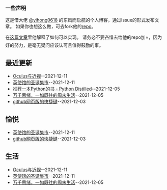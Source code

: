 ### 一些声明

这是借大佬 [@yihong0618](https://github.com/yihong0618) 的东风而启航的个人博客，通过Issue的形式发布文章。
如果你也想这么做，可去fork他的[repo](https://github.com/yihong0618/gitblog)。

在[这篇文章](https://github.com/yihong0618/gitblog/issues/177)里他解释了如何可以实现。
请务必不要吝惜去给他的repo加⭐，因为好的努力，是毫无疑问应该认可且值得鼓励的事。
## 最近更新
- [Oculus与近视](https://github.com/gnimg/gitblog/issues/7)--2021-12-11
- [英使馆的圣诞集市](https://github.com/gnimg/gitblog/issues/6)--2021-12-11
- [推荐一本Python的书 - Python Distilled](https://github.com/gnimg/gitblog/issues/5)--2021-12-05
- [万千思绪，一如既往的周末生活](https://github.com/gnimg/gitblog/issues/4)--2021-12-05
- [github网页版的快捷键](https://github.com/gnimg/gitblog/issues/3)--2021-12-03
## 愉悦
- [英使馆的圣诞集市](https://github.com/gnimg/gitblog/issues/6)--2021-12-11
- [github网页版的快捷键](https://github.com/gnimg/gitblog/issues/3)--2021-12-03
## 生活
- [Oculus与近视](https://github.com/gnimg/gitblog/issues/7)--2021-12-11
- [英使馆的圣诞集市](https://github.com/gnimg/gitblog/issues/6)--2021-12-11
- [万千思绪，一如既往的周末生活](https://github.com/gnimg/gitblog/issues/4)--2021-12-05
